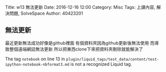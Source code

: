 Title: w13 無法更新 
Date: 2016-12-16 12:00
Category: Misc
Tags: 上課內容, 解決問題, SolveSpace
Author: 40423201

<h2>無法更新</h2>

最近更新無法成功好像是github裡面
有個資料夾因為github更新後無法使用
而導致整個遠端網誌無法更新
所以把東西clone下來把資料夾刪除就能解決了

The tag `notebook` on line 13 in `plugin/liquid_tags/test_data/content/test-ipython-notebook-nbformat3.md` is not a recognized Liquid tag. 
